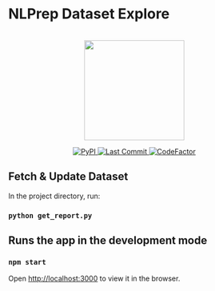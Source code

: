 # NLPrep Dataset Explore

<p align="center">
    <br>
    <img src="https://raw.githubusercontent.com/voidful/NLPrep/master/docs/img/nlprep.png" width="200"/>
    <br>
</p>
<p align="center">
    <a href="https://pypi.org/project/nlprep/">
        <img alt="PyPI" src="https://img.shields.io/pypi/v/nlprep">
    </a>
    <a href="https://github.com/voidful/NLPrep">
        <img alt="Last Commit" src="https://img.shields.io/github/last-commit/voidful/nlprep-datasets">
    </a>
    <a href="https://www.codefactor.io/repository/github/voidful/nlprep-datasets">
        <img src="https://www.codefactor.io/repository/github/voidful/nlprep-datasets/badge" alt="CodeFactor" />
    </a>
</p>


## Fetch & Update Dataset
In the project directory, run:
### `python get_report.py`   

## Runs the app in the development mode
### `npm start`
Open [http://localhost:3000](http://localhost:3000) to view it in the browser.

